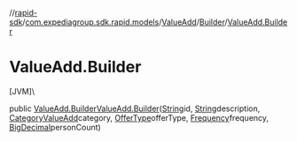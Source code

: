 //[rapid-sdk](../../../../index.md)/[com.expediagroup.sdk.rapid.models](../../index.md)/[ValueAdd](../index.md)/[Builder](index.md)/[ValueAdd.Builder](-value-add.-builder.md)

# ValueAdd.Builder

[JVM]\

public [ValueAdd.Builder](index.md)[ValueAdd.Builder](-value-add.-builder.md)([String](https://docs.oracle.com/javase/8/docs/api/java/lang/String.html)id, [String](https://docs.oracle.com/javase/8/docs/api/java/lang/String.html)description, [CategoryValueAdd](../../-category-value-add/index.md)category, [OfferType](../../-offer-type/index.md)offerType, [Frequency](../../-frequency/index.md)frequency, [BigDecimal](https://docs.oracle.com/javase/8/docs/api/java/math/BigDecimal.html)personCount)
